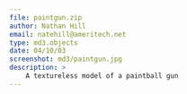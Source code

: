 ```yaml
---
file: paintgun.zip
author: Nathan Hill
email: natehill@ameritech.net
type: md3.objects
date: 04/10/03
screenshot: md3/paintgun.jpg
description: >
    A textureless model of a paintball gun
---
```

